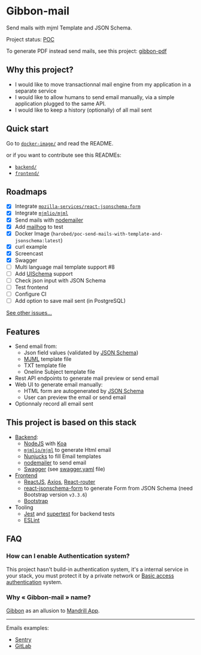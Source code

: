 # Gibbon-mail

Send mails with mjml Template  and JSON Schema.

Project status: [POC](https://en.wikipedia.org/wiki/Proof_of_concept)

To generate PDF instead send mails, see this project: [gibbon-pdf](https://github.com/stephane-klein/gibbon-pdf)

## Why this project?

- I would like to move transactionnal mail engine from my application in a separate service
- I would like to allow humans to send email manually, via a simple application plugged to the same API.
- I would like to keep a history (optionally) of all mail sent

## Quick start

Go to [`docker-image/`](docker-image/) and read the README.

or if you want to contribute see this READMEs:

- [`backend/`](backend/)
- [`frontend/`](frontend/)

## Roadmaps

- [x] Integrate [`mozilla-services/react-jsonschema-form`](https://github.com/mozilla-services/react-jsonschema-form)
- [x] Integrate [`mjmlio/mjml`](https://github.com/mjmlio/mjml)
- [x] Send mails with [nodemailer](https://nodemailer.com)
- [x] Add [mailhog](https://github.com/mailhog/MailHog) to test
- [x] Docker Image (`harobed/poc-send-mails-with-template-and-jsonschema:latest`)
- [x] curl example
- [x] Screencast
- [x] Swagger
- [ ] Multi language mail template support #8
- [ ] Add [UISchema](https://react-jsonschema-form.readthedocs.io/en/latest/) support
- [ ] Check json input with JSON Schema
- [ ] Test frontend
- [ ] Configure CI
- [ ] Add option to save mail sent (in PostgreSQL)

[See other issues...](https://github.com/stephane-klein/gibbon-mail/issues)


## Features

- Send email from:
  - Json field values (validated by [JSON Schema](https://json-schema.org/))
  - [MJML](https://github.com/mjmlio/mjml) template file
  - TXT template file
  - Oneline Subject template file
- Rest API endpoints to generate mail preview or send email
- Web UI to generate email manually:
  - HTML form are autogenerated by [JSON Schema](https://json-schema.org/)
  - User can preview the email or send email
- Optionnaly record all email sent


## This project is based on this stack

- [Backend](backend/):
  - [NodeJS](https://nodejs.org/en/) with [Koa](https://koajs.com/)
  - [`mjmlio/mjml`](https://github.com/mjmlio/mjml) to generate Html email
  - [Nunjucks](https://mozilla.github.io/nunjucks/) to fill Email templates
  - [nodemailer](https://nodemailer.com) to send email
  - [Swagger](https://swagger.io/tools/swagger-ui/) (see [swagger.yaml](backend/src/swagger.yaml) file)
- [Frontend](frontend/)
  - [ReactJS](https://en.reactjs.org/), [Axios](https://github.com/axios/axios), [React-router](https://github.com/ReactTraining/react-router)
  - [react-jsonschema-form](https://github.com/mozilla-services/react-jsonschema-form) to generate Form from JSON Schema (need Bootstrap version `v3.3.6`)
  - [Bootstrap](https://getbootstrap.com/)
- Tooling
  - [Jest](https://jestjs.io/) and [supertest](https://github.com/visionmedia/supertest) for backend tests
  - [ESLint](https://eslint.org/)


## FAQ

### How can I enable Authentication system?

This project hasn't build-in authentication system, it's a internal service in your stack,
you must protect it by a private network or [Basic access authentication](https://en.wikipedia.org/wiki/Basic_access_authentication) system.

### Why « Gibbon-mail » name?

[Gibbon](https://en.wikipedia.org/wiki/Gibbon) as an allusion to [Mandrill App](https://mandrill.com/).


---

Emails examples:

- [Sentry](https://github.com/getsentry/sentry/tree/master/src/sentry/templates/sentry/emails)
- [GitLab](https://gitlab.com/gitlab-org/gitlab-ce/tree/master/app/views/notify)